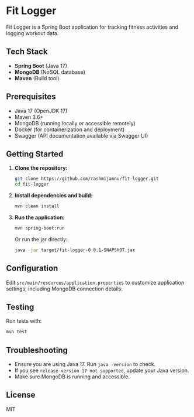 # Fit Logger

Fit Logger is a Spring Boot application for tracking fitness activities and logging workout data.

## Tech Stack

- **Spring Boot** (Java 17)
- **MongoDB** (NoSQL database)
- **Maven** (Build tool)

## Prerequisites
- Java 17 (OpenJDK 17)
- Maven 3.6+
- MongoDB (running locally or accessible remotely)
- Docker (for containerization and deployment)
- Swagger (API documentation available via Swagger UI)

## Getting Started
 
1. **Clone the repository:**
   ```bash
   git clone https://github.com/rashmijannu/fit-logger.git
   cd fit-logger
   ```

2. **Install dependencies and build:**
   ```bash
   mvn clean install
   ```

3. **Run the application:**
   ```bash
   mvn spring-boot:run
   ```
   Or run the jar directly:
   ```bash
   java -jar target/fit-logger-0.0.1-SNAPSHOT.jar
   ```

## Configuration
Edit `src/main/resources/application.properties` to customize application settings, including MongoDB connection details.

## Testing
Run tests with:
```bash
mvn test
```

## Troubleshooting
- Ensure you are using Java 17. Run `java -version` to check.
- If you see `release version 17 not supported`, update your Java version.
- Make sure MongoDB is running and accessible.

## License
MIT

